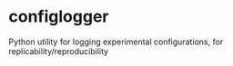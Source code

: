 # configlogger
Python utility for logging experimental configurations, for replicability/reproducibility
